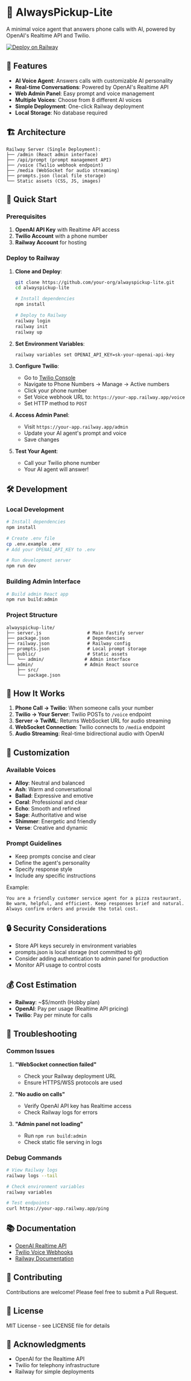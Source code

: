 # 🎯 AlwaysPickup-Lite

A minimal voice agent that answers phone calls with AI, powered by OpenAI's Realtime API and Twilio.

[![Deploy on Railway](https://railway.app/button.svg)](https://railway.app/new/template)

## 🚀 Features

- **AI Voice Agent**: Answers calls with customizable AI personality
- **Real-time Conversations**: Powered by OpenAI's Realtime API
- **Web Admin Panel**: Easy prompt and voice management
- **Multiple Voices**: Choose from 8 different AI voices
- **Simple Deployment**: One-click Railway deployment
- **Local Storage**: No database required

## 🏗️ Architecture

```
Railway Server (Single Deployment):
├── /admin (React admin interface)
├── /api/prompt (prompt management API)
├── /voice (Twilio webhook endpoint)
├── /media (WebSocket for audio streaming)
├── prompts.json (local file storage)
└── Static assets (CSS, JS, images)
```

## 🔧 Quick Start

### Prerequisites

1. **OpenAI API Key** with Realtime API access
2. **Twilio Account** with a phone number
3. **Railway Account** for hosting

### Deploy to Railway

1. **Clone and Deploy**:
   ```bash
   git clone https://github.com/your-org/alwayspickup-lite.git
   cd alwayspickup-lite
   
   # Install dependencies
   npm install
   
   # Deploy to Railway
   railway login
   railway init
   railway up
   ```

2. **Set Environment Variables**:
   ```bash
   railway variables set OPENAI_API_KEY=sk-your-openai-api-key
   ```

3. **Configure Twilio**:
   - Go to [Twilio Console](https://console.twilio.com)
   - Navigate to Phone Numbers → Manage → Active numbers
   - Click your phone number
   - Set Voice webhook URL to: `https://your-app.railway.app/voice`
   - Set HTTP method to `POST`

4. **Access Admin Panel**:
   - Visit `https://your-app.railway.app/admin`
   - Update your AI agent's prompt and voice
   - Save changes

5. **Test Your Agent**:
   - Call your Twilio phone number
   - Your AI agent will answer!

## 🛠️ Development

### Local Development

```bash
# Install dependencies
npm install

# Create .env file
cp .env.example .env
# Add your OPENAI_API_KEY to .env

# Run development server
npm run dev
```

### Building Admin Interface

```bash
# Build admin React app
npm run build:admin
```

### Project Structure

```
alwayspickup-lite/
├── server.js                 # Main Fastify server
├── package.json              # Dependencies
├── railway.json              # Railway config
├── prompts.json              # Local prompt storage
├── public/                   # Static assets
│   └── admin/               # Admin interface
└── admin/                   # Admin React source
    ├── src/
    └── package.json
```

## 📡 How It Works

1. **Phone Call → Twilio**: When someone calls your number
2. **Twilio → Your Server**: Twilio POSTs to `/voice` endpoint
3. **Server → TwiML**: Returns WebSocket URL for audio streaming
4. **WebSocket Connection**: Twilio connects to `/media` endpoint
5. **Audio Streaming**: Real-time bidirectional audio with OpenAI

## 🎨 Customization

### Available Voices

- **Alloy**: Neutral and balanced
- **Ash**: Warm and conversational
- **Ballad**: Expressive and emotive
- **Coral**: Professional and clear
- **Echo**: Smooth and refined
- **Sage**: Authoritative and wise
- **Shimmer**: Energetic and friendly
- **Verse**: Creative and dynamic

### Prompt Guidelines

- Keep prompts concise and clear
- Define the agent's personality
- Specify response style
- Include any specific instructions

Example:
```
You are a friendly customer service agent for a pizza restaurant. 
Be warm, helpful, and efficient. Keep responses brief and natural.
Always confirm orders and provide the total cost.
```

## 🔒 Security Considerations

- Store API keys securely in environment variables
- prompts.json is local storage (not committed to git)
- Consider adding authentication to admin panel for production
- Monitor API usage to control costs

## 💰 Cost Estimation

- **Railway**: ~$5/month (Hobby plan)
- **OpenAI**: Pay per usage (Realtime API pricing)
- **Twilio**: Pay per minute for calls

## 🐛 Troubleshooting

### Common Issues

1. **"WebSocket connection failed"**
   - Check your Railway deployment URL
   - Ensure HTTPS/WSS protocols are used

2. **"No audio on calls"**
   - Verify OpenAI API key has Realtime access
   - Check Railway logs for errors

3. **"Admin panel not loading"**
   - Run `npm run build:admin`
   - Check static file serving in logs

### Debug Commands

```bash
# View Railway logs
railway logs --tail

# Check environment variables
railway variables

# Test endpoints
curl https://your-app.railway.app/ping
```

## 📚 Documentation

- [OpenAI Realtime API](https://platform.openai.com/docs/guides/realtime)
- [Twilio Voice Webhooks](https://www.twilio.com/docs/voice/webhooks)
- [Railway Documentation](https://docs.railway.app)

## 🤝 Contributing

Contributions are welcome! Please feel free to submit a Pull Request.

## 📄 License

MIT License - see LICENSE file for details

## 🙏 Acknowledgments

- OpenAI for the Realtime API
- Twilio for telephony infrastructure
- Railway for simple deployments
